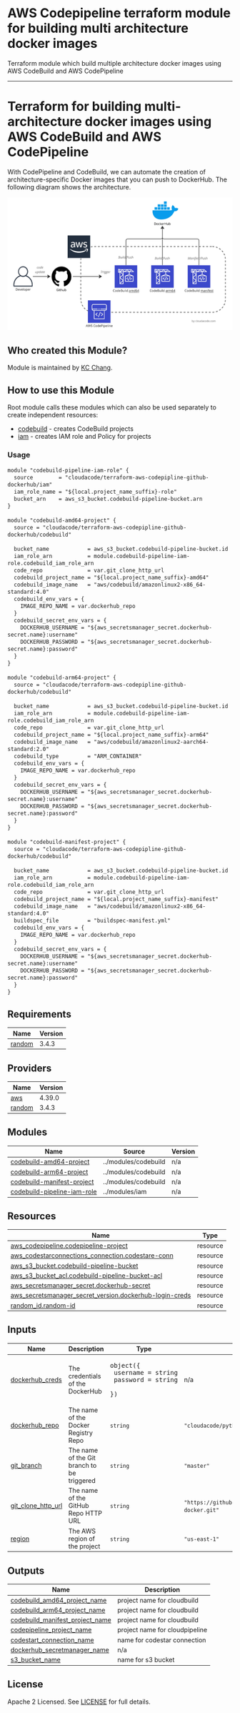 # AWS Codepipeline terraform module for building multi architecture docker images

Terraform module which build multiple architecture docker images using AWS CodeBuild and AWS CodePipeline

---
# Terraform for building multi-architecture docker images using AWS CodeBuild and AWS CodePipeline

With CodePipeline and CodeBuild, we can automate the creation of architecture-specific Docker images that you can push to DockerHub. The following diagram shows the architecture.

![multi-architecture-build](./multi-architecture-build.jpg)

## Who created this Module?

Module is maintained by [KC Chang](https://github.com/cloudacode).

## How to use this Module

Root module calls these modules which can also be used separately to create independent resources:

- [codebuild](./modules/codebuild/) - creates CodeBuild projects
- [iam](./modules/iam/) - creates IAM role and Policy for projects

### Usage

```hcl
module "codebuild-pipeline-iam-role" {
  source        = "cloudacode/terraform-aws-codepipline-github-dockerhub/iam"
  iam_role_name = "${local.project_name_suffix}-role"
  bucket_arn    = aws_s3_bucket.codebuild-pipeline-bucket.arn
}

module "codebuild-amd64-project" {
  source = "cloudacode/terraform-aws-codepipline-github-dockerhub/codebuild"

  bucket_name            = aws_s3_bucket.codebuild-pipeline-bucket.id
  iam_role_arn           = module.codebuild-pipeline-iam-role.codebuild_iam_role_arn
  code_repo              = var.git_clone_http_url
  codebuild_project_name = "${local.project_name_suffix}-amd64"
  codebuild_image_name   = "aws/codebuild/amazonlinux2-x86_64-standard:4.0"
  codebuild_env_vars = {
    IMAGE_REPO_NAME = var.dockerhub_repo
  }
  codebuild_secret_env_vars = {
    DOCKERHUB_USERNAME = "${aws_secretsmanager_secret.dockerhub-secret.name}:username"
    DOCKERHUB_PASSWORD = "${aws_secretsmanager_secret.dockerhub-secret.name}:password"
  }
}

module "codebuild-arm64-project" {
  source = "cloudacode/terraform-aws-codepipline-github-dockerhub/codebuild"

  bucket_name            = aws_s3_bucket.codebuild-pipeline-bucket.id
  iam_role_arn           = module.codebuild-pipeline-iam-role.codebuild_iam_role_arn
  code_repo              = var.git_clone_http_url
  codebuild_project_name = "${local.project_name_suffix}-arm64"
  codebuild_image_name   = "aws/codebuild/amazonlinux2-aarch64-standard:2.0"
  codebuild_type         = "ARM_CONTAINER"
  codebuild_env_vars = {
    IMAGE_REPO_NAME = var.dockerhub_repo
  }
  codebuild_secret_env_vars = {
    DOCKERHUB_USERNAME = "${aws_secretsmanager_secret.dockerhub-secret.name}:username"
    DOCKERHUB_PASSWORD = "${aws_secretsmanager_secret.dockerhub-secret.name}:password"
  }
}

module "codebuild-manifest-project" {
  source = "cloudacode/terraform-aws-codepipline-github-dockerhub/codebuild"

  bucket_name            = aws_s3_bucket.codebuild-pipeline-bucket.id
  iam_role_arn           = module.codebuild-pipeline-iam-role.codebuild_iam_role_arn
  code_repo              = var.git_clone_http_url
  codebuild_project_name = "${local.project_name_suffix}-manifest"
  codebuild_image_name   = "aws/codebuild/amazonlinux2-x86_64-standard:4.0"
  buildspec_file         = "buildspec-manifest.yml"
  codebuild_env_vars = {
    IMAGE_REPO_NAME = var.dockerhub_repo
  }
  codebuild_secret_env_vars = {
    DOCKERHUB_USERNAME = "${aws_secretsmanager_secret.dockerhub-secret.name}:username"
    DOCKERHUB_PASSWORD = "${aws_secretsmanager_secret.dockerhub-secret.name}:password"
  }
}
```

<!-- BEGIN_TF_DOCS -->
## Requirements

| Name | Version |
|------|---------|
| <a name="requirement_random"></a> [random](#requirement\_random) | 3.4.3 |

## Providers

| Name | Version |
|------|---------|
| <a name="provider_aws"></a> [aws](#provider\_aws) | 4.39.0 |
| <a name="provider_random"></a> [random](#provider\_random) | 3.4.3 |

## Modules

| Name | Source | Version |
|------|--------|---------|
| <a name="module_codebuild-amd64-project"></a> [codebuild-amd64-project](#module\_codebuild-amd64-project) | ../modules/codebuild | n/a |
| <a name="module_codebuild-arm64-project"></a> [codebuild-arm64-project](#module\_codebuild-arm64-project) | ../modules/codebuild | n/a |
| <a name="module_codebuild-manifest-project"></a> [codebuild-manifest-project](#module\_codebuild-manifest-project) | ../modules/codebuild | n/a |
| <a name="module_codebuild-pipeline-iam-role"></a> [codebuild-pipeline-iam-role](#module\_codebuild-pipeline-iam-role) | ../modules/iam | n/a |

## Resources

| Name | Type |
|------|------|
| [aws_codepipeline.codepipeline-project](https://registry.terraform.io/providers/hashicorp/aws/latest/docs/resources/codepipeline) | resource |
| [aws_codestarconnections_connection.codestare-conn](https://registry.terraform.io/providers/hashicorp/aws/latest/docs/resources/codestarconnections_connection) | resource |
| [aws_s3_bucket.codebuild-pipeline-bucket](https://registry.terraform.io/providers/hashicorp/aws/latest/docs/resources/s3_bucket) | resource |
| [aws_s3_bucket_acl.codebuild-pipeline-bucket-acl](https://registry.terraform.io/providers/hashicorp/aws/latest/docs/resources/s3_bucket_acl) | resource |
| [aws_secretsmanager_secret.dockerhub-secret](https://registry.terraform.io/providers/hashicorp/aws/latest/docs/resources/secretsmanager_secret) | resource |
| [aws_secretsmanager_secret_version.dockerhub-login-creds](https://registry.terraform.io/providers/hashicorp/aws/latest/docs/resources/secretsmanager_secret_version) | resource |
| [random_id.random-id](https://registry.terraform.io/providers/hashicorp/random/3.4.3/docs/resources/id) | resource |

## Inputs

| Name | Description | Type | Default | Required |
|------|-------------|------|---------|:--------:|
| <a name="input_dockerhub_creds"></a> [dockerhub\_creds](#input\_dockerhub\_creds) | The credentials of the DockerHub | <pre>object({<br>    username = string<br>    password = string<br>  })</pre> | n/a | yes |
| <a name="input_dockerhub_repo"></a> [dockerhub\_repo](#input\_dockerhub\_repo) | The name of the Docker Registry Repo | `string` | `"cloudacode/python-docker"` | yes |
| <a name="input_git_branch"></a> [git\_branch](#input\_git\_branch) | The name of the Git branch to be triggered | `string` | `"master"` | yes |
| <a name="input_git_clone_http_url"></a> [git\_clone\_http\_url](#input\_git\_clone\_http\_url) | The name of the GitHub Repo HTTP URL | `string` | `"https://github.com/cloudacode/python-docker.git"` | yes |
| <a name="input_region"></a> [region](#input\_region) | The AWS region of the project | `string` | `"us-east-1"` | no |

## Outputs

| Name | Description |
|------|-------------|
| <a name="output_codebuild_amd64_project_name"></a> [codebuild\_amd64\_project\_name](#output\_codebuild\_amd64\_project\_name) | project name for cloudbuild |
| <a name="output_codebuild_arm64_project_name"></a> [codebuild\_arm64\_project\_name](#output\_codebuild\_arm64\_project\_name) | project name for cloudbuild |
| <a name="output_codebuild_manifest_project_name"></a> [codebuild\_manifest\_project\_name](#output\_codebuild\_manifest\_project\_name) | project name for cloudbuild |
| <a name="output_codepipeline_project_name"></a> [codepipeline\_project\_name](#output\_codepipeline\_project\_name) | project name for cloudpipeline |
| <a name="output_codestart_connection_name"></a> [codestart\_connection\_name](#output\_codestart\_connection\_name) | name for codestar connection |
| <a name="output_dockerhub_secretmanager_name"></a> [dockerhub\_secretmanager\_name](#output\_dockerhub\_secretmanager\_name) | n/a |
| <a name="output_s3_bucket_name"></a> [s3\_bucket\_name](#output\_s3\_bucket\_name) | name for s3 bucket |
<!-- END_TF_DOCS -->

## License

Apache 2 Licensed. See [LICENSE](https://github.com/cloudacode/terraform-aws-codepipline-github-dockerhub/blob/main/LICENSE) for full details.
